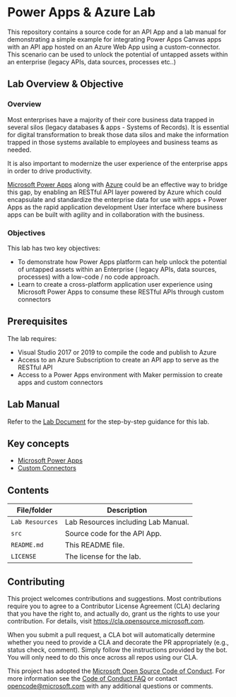 # Power Apps & Azure Lab

<!-- 
Guidelines on README format: https://review.docs.microsoft.com/help/onboard/admin/samples/concepts/readme-template?branch=master

Guidance on onboarding samples to docs.microsoft.com/samples: https://review.docs.microsoft.com/help/onboard/admin/samples/process/onboarding?branch=master

Taxonomies for products and languages: https://review.docs.microsoft.com/new-hope/information-architecture/metadata/taxonomies?branch=master
-->
This repository contains a source code for an API App and a lab manual for demonstrating a simple example for integrating Power Apps Canvas apps with an API app hosted on an Azure Web App using a custom-connector. This scenario can be used to unlock the potential of untapped assets within an enterprise (legacy APIs, data sources, processes etc..)

## Lab Overview & Objective

### Overview

Most enterprises have a majority of their core business data trapped in several silos (legacy databases & apps - Systems of Records). It is essential for digital transformation to break those data silos and make the information trapped in those systems available to employees and business teams as needed.  

It is also important to modernize the user experience of the enterprise apps in order to drive productivity.  

[Microsoft Power Apps](https://docs.microsoft.com/en-us/powerapps/powerapps-overview) along with [Azure](https://docs.microsoft.com/en-us/azure/guides/developer/azure-developer-guide) could be an effective way to bridge this gap, by enabling an RESTful API layer powered by Azure which could encapsulate and standardize the enterprise data for use with apps + Power Apps as the rapid application development User interface where business apps can be built with agility and in collaboration with the business.

### Objectives

This lab has two key objectives:
- To demonstrate how Power Apps platform can help unlock the potential of untapped assets within an Enterprise ( legacy APIs, data sources, processes) with a low-code / no code approach.  
- Learn to create a cross-platform application user experience using Microsoft Power Apps to consume these RESTful APIs through custom connectors

## Prerequisites

The lab requires: 
- Visual Studio 2017 or 2019 to compile the code and publish to Azure
- Access to an Azure Subscription to create an API app to serve as the RESTful API
- Access to a Power Apps environment with Maker permission to create apps and custom connectors

## Lab Manual

Refer to the [Lab Document](https://github.com/microsoft/PowerApps-Azure-Lab/blob/master/Lab%20Resources/Hands-on%20with%20PowerApps%20and%20Azure-Lab%20Document.pdf) for the step-by-step guidance for this lab.

## Key concepts

- [Microsoft Power Apps](https://docs.microsoft.com/en-us/powerapps/powerapps-overview)
- [Custom Connectors](https://docs.microsoft.com/en-us/connectors/custom-connectors/)

## Contents

| File/folder       | Description                                |
|-------------------|--------------------------------------------|
| `Lab Resources`   | Lab Resources including Lab Manual.        |
| `src`             | Source code for the API App.               |
| `README.md`       | This README file.                          |
| `LICENSE`         | The license for the lab.                |


## Contributing

This project welcomes contributions and suggestions.  Most contributions require you to agree to a
Contributor License Agreement (CLA) declaring that you have the right to, and actually do, grant us
the rights to use your contribution. For details, visit https://cla.opensource.microsoft.com.

When you submit a pull request, a CLA bot will automatically determine whether you need to provide
a CLA and decorate the PR appropriately (e.g., status check, comment). Simply follow the instructions
provided by the bot. You will only need to do this once across all repos using our CLA.

This project has adopted the [Microsoft Open Source Code of Conduct](https://opensource.microsoft.com/codeofconduct/).
For more information see the [Code of Conduct FAQ](https://opensource.microsoft.com/codeofconduct/faq/) or
contact [opencode@microsoft.com](mailto:opencode@microsoft.com) with any additional questions or comments.

